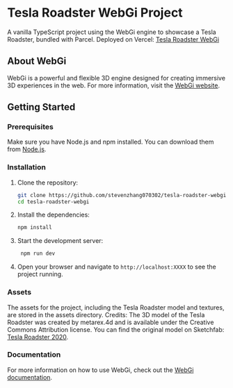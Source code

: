 # Tesla Roadster WebGi Project

A vanilla TypeScript project using the WebGi engine to showcase a Tesla Roadster, bundled with Parcel.
Deployed on Vercel: [Tesla Roadster WebGi](https://tesla-roadster-webgi.vercel.app/)

## About WebGi
WebGi is a powerful and flexible 3D engine designed for creating immersive 3D experiences in the web. For more information, visit the [WebGi website](https://webgi.xyz/).

## Getting Started

### Prerequisites
Make sure you have Node.js and npm installed. You can download them from [Node.js](https://nodejs.org/).

### Installation
1. Clone the repository:
   ```bash
   git clone https://github.com/stevenzhang070302/tesla-roadster-webgi.git
   cd tesla-roadster-webgi
2. Install the dependencies:
   ```bash
   npm install
3. Start the development server:
   ```bash
    npm run dev
4. Open your browser and navigate to `http://localhost:XXXX` to see the project running.

### Assets
The assets for the project, including the Tesla Roadster model and textures, are stored in the assets directory. 
Credits: The 3D model of the Tesla Roadster was created by metarex.4d and is available under the Creative Commons Attribution license. You can find the original model on Sketchfab: [Tesla Roadster 2020](https://skfb.ly/6ZzXy).

### Documentation
For more information on how to use WebGi, check out the [WebGi documentation](https://webgi.xyz/docs/).